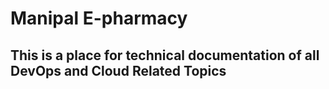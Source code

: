 # Manipal E-pharmacy

## This is a place for technical documentation of all DevOps and Cloud Related Topics
